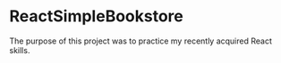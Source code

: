# ReactSimpleBookstore
The purpose of this project was to practice my recently acquired React skills.
